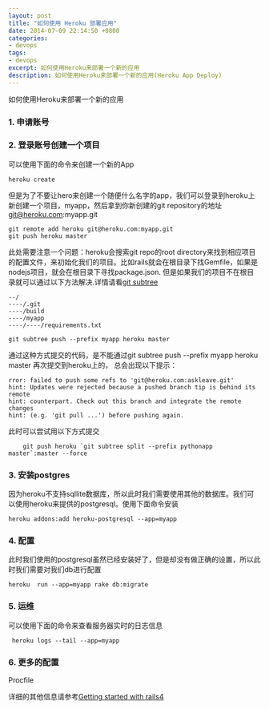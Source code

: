 ```yaml
---
layout: post
title: "如何使用 Heroku 部署应用"
date: 2014-07-09 22:14:50 +0800
categories: 
- devops
tags: 
- devops
excerpt: 如何使用Heroku来部署一个新的应用
description: 如何使用Heroku来部署一个新的应用(Heroku App Deploy)
---
```


如何使用Heroku来部署一个新的应用

### 1. 申请账号
### 2. 登录账号创建一个项目
可以使用下面的命令来创建一个新的App
```
heroku create
```
但是为了不要让hero来创建一个随便什么名字的app，我们可以登录到heroku上新创建一个项目，myapp，然后拿到你新创建的git repository的地址 git@heroku.com:myapp.git  

```
git remote add heroku git@heroku.com:myapp.git  
git push heroku master
```
此处需要注意一个问题：heroku会搜索git repo的root directory来找到相应项目的配置文件，来初始化我们的项目。比如rails就会在根目录下找Gemfile，如果是nodejs项目，就会在根目录下寻找package.json. 但是如果我们的项目不在根目录就可以通过以下方法解决.详情请看[git subtree](http://apenwarr.ca/log/?m=200904#30)

```
--/
----/.git
----/build
----/myapp
----/----/requirements.txt

git subtree push --prefix myapp heroku master
```
通过这种方式提交的代码，是不能通过git subtree push --prefix myapp heroku master 再次提交到heroku上的，
总会出现以下提示：

```
rror: failed to push some refs to 'git@heroku.com:askleave.git'
hint: Updates were rejected because a pushed branch tip is behind its remote
hint: counterpart. Check out this branch and integrate the remote changes
hint: (e.g. 'git pull ...') before pushing again.
```

此时可以尝试用以下方式提交

```
	git push heroku `git subtree split --prefix pythonapp master`:master --force
```

### 3. 安装postgres
因为heroku不支持sqllite数据库，所以此时我们需要使用其他的数据库。我们可以使用heroku来提供的postgresql。使用下面命令安装

```
heroku addons:add heroku-postgresql --app=myapp
```
### 4. 配置
此时我们使用的postgresql虽然已经安装好了，但是却没有做正确的设置，所以此时我们需要对我们db进行配置

```
heroku  run --app=myapp rake db:migrate
```

### 5. 运维
可以使用下面的命令来查看服务器实时的日志信息
```
 heroku logs --tail --app=myapp
```

### 6. 更多的配置
Procfile


详细的其他信息请参考[Getting started with rails4](https://devcenter.heroku.com/articles/getting-started-with-rails4)
